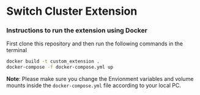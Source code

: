# Switch Cluster Extension

### Instructions to run the extension using Docker

First clone this repository and then run the following commands in the terminal

``` bash
docker build -t custom_extension .
docker-compose -f docker-compose.yml up
```

**Note**: Please make sure you change the Envionment variables and volume mounts inside the `docker-compose.yml` file according to your local PC.
